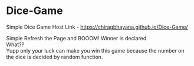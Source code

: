 # Dice-Game
Simple Dice Game
Host Link -
  https://chiragbhayana.github.io/Dice-Game/
  
Simple Refresh the Page and BOOOM! Winner is declared  <br>
What?? <br>
 Yupp only your luck can make you win this game because the number on the dice is decided by random function.


